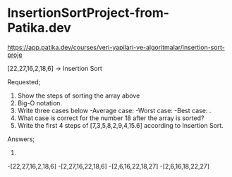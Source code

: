 # InsertionSortProject-from-Patika.dev

https://app.patika.dev/courses/veri-yapilari-ve-algoritmalar/insertion-sort-proje

[22,27,16,2,18,6] -> Insertion Sort

Requested;
1. Show the steps of sorting the array above
2. Big-O notation.
3. Write three cases below
      -Average case: 
      -Worst case: 
      -Best case: .
4. What case is correct for the number 18 after the array is sorted?
5. Write the first 4 steps of [7,3,5,8,2,9,4,15.6] according to Insertion Sort.

Answers;

1. 
-[22,27,16,2,18,6] 
-[2,27,16,22,18,6] 
-[2,6,16,22,18,27]
-[2,6,16,18,22,27]
